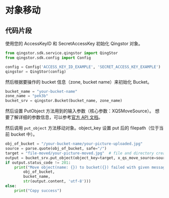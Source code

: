 # 对象移动

## 代码片段

使用您的 AccessKeyID 和 SecretAccessKey 初始化 Qingstor 对象。

```python
from qingstor.sdk.service.qingstor import QingStor
from qingstor.sdk.config import Config

config = Config('ACCESS_KEY_ID_EXAMPLE', 'SECRET_ACCESS_KEY_EXAMPLE')
qingstor = QingStor(config)
```

然后根据要操作的 bucket 信息（zone, bucket name）来初始化 Bucket。

```python
bucket_name = "your-bucket-name"
zone_name = "pek3b"
bucket_srv = qingstor.Bucket(bucket_name, zone_name)
```

然后设置 PutObject 方法用到的输入参数（核心参数：XQSMoveSource）。
想要了解详细的参数信息，可以参考[官方 API 文档](https://docs.qingcloud.com/qingstor/api/object/move)。

然后调用 `put_object` 方法移动对象。object_key 设置 put 后的 filepath（位于当前 bucket 中）。

```python
obj_of_bucket = "/your-bucket-name/your-picture-uploaded.jpg"
source = parse.quote(obj_of_bucket, safe="/")
target = "file-moved/your-picture-moved.jpg"  # file and directory created automatically.
output = bucket_srv.put_object(object_key=target, x_qs_move_source=source)
if output.status_code != 201:
    print("Move object(name: {}) to bucket({}) failed with given message: {}".format(
        obj_of_bucket,
        bucket_name,
        str(output.content, 'utf-8')))
else:
    print("Copy success")
```
